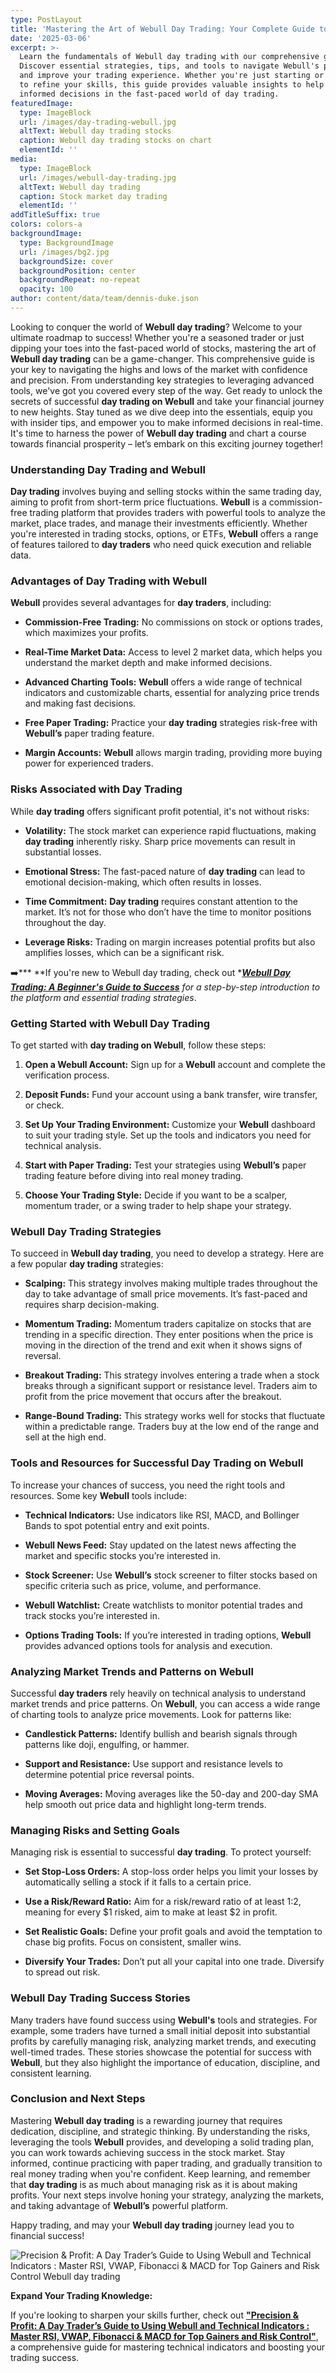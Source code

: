 ```yaml
---
type: PostLayout
title: 'Mastering the Art of Webull Day Trading: Your Complete Guide to Success'
date: '2025-03-06'
excerpt: >-
  Learn the fundamentals of Webull day trading with our comprehensive guide!
  Discover essential strategies, tips, and tools to navigate Webull's platform
  and improve your trading experience. Whether you're just starting or looking
  to refine your skills, this guide provides valuable insights to help you make
  informed decisions in the fast-paced world of day trading.
featuredImage:
  type: ImageBlock
  url: /images/day-trading-webull.jpg
  altText: Webull day trading stocks
  caption: Webull day trading stocks on chart
  elementId: ''
media:
  type: ImageBlock
  url: /images/webull-day-trading.jpg
  altText: Webull day trading
  caption: Stock market day trading
  elementId: ''
addTitleSuffix: true
colors: colors-a
backgroundImage:
  type: BackgroundImage
  url: /images/bg2.jpg
  backgroundSize: cover
  backgroundPosition: center
  backgroundRepeat: no-repeat
  opacity: 100
author: content/data/team/dennis-duke.json
---
```

Looking to conquer the world of **Webull day trading**? Welcome to your ultimate roadmap to success! Whether you're a seasoned trader or just dipping your toes into the fast-paced world of stocks, mastering the art of **Webull day trading** can be a game-changer. This comprehensive guide is your key to navigating the highs and lows of the market with confidence and precision. From understanding key strategies to leveraging advanced tools, we've got you covered every step of the way. Get ready to unlock the secrets of successful **day trading on Webull** and take your financial journey to new heights. Stay tuned as we dive deep into the essentials, equip you with insider tips, and empower you to make informed decisions in real-time. It's time to harness the power of **Webull day trading** and chart a course towards financial prosperity – let’s embark on this exciting journey together!

### Understanding Day Trading and Webull

**Day trading** involves buying and selling stocks within the same trading day, aiming to profit from short-term price fluctuations. **Webull** is a commission-free trading platform that provides traders with powerful tools to analyze the market, place trades, and manage their investments efficiently. Whether you're interested in trading stocks, options, or ETFs, **Webull** offers a range of features tailored to **day traders** who need quick execution and reliable data.

### Advantages of Day Trading with Webull

**Webull** provides several advantages for **day traders**, including:

*   **Commission-Free Trading:** No commissions on stock or options trades, which maximizes your profits.

*   **Real-Time Market Data:** Access to level 2 market data, which helps you understand the market depth and make informed decisions.

*   **Advanced Charting Tools:** **Webull** offers a wide range of technical indicators and customizable charts, essential for analyzing price trends and making fast decisions.

*   **Free Paper Trading:** Practice your **day trading** strategies risk-free with **Webull’s** paper trading feature.

*   **Margin Accounts:** **Webull** allows margin trading, providing more buying power for experienced traders.

### Risks Associated with Day Trading

While **day trading** offers significant profit potential, it's not without risks:

*   **Volatility:** The stock market can experience rapid fluctuations, making **day trading** inherently risky. Sharp price movements can result in substantial losses.

*   **Emotional Stress:** The fast-paced nature of **day trading** can lead to emotional decision-making, which often results in losses.

*   **Time Commitment:** **Day trading** requires constant attention to the market. It’s not for those who don’t have the time to monitor positions throughout the day.

*   **Leverage Risks:** Trading on margin increases potential profits but also amplifies losses, which can be a significant risk.

➡️*** **If you're new to Webull day trading, check out *[***Webull Day Trading: A Beginner's Guide to Success***](https://3d-it.net/blog/webull-day-trading-guide-strategies-tips) *for a step-by-step introduction to the platform and essential trading strategies*.



### Getting Started with Webull Day Trading

To get started with **day trading on Webull**, follow these steps:

1.  **Open a Webull Account:** Sign up for a **Webull** account and complete the verification process.

2.  **Deposit Funds:** Fund your account using a bank transfer, wire transfer, or check.

3.  **Set Up Your Trading Environment:** Customize your **Webull** dashboard to suit your trading style. Set up the tools and indicators you need for technical analysis.

4.  **Start with Paper Trading:** Test your strategies using **Webull’s** paper trading feature before diving into real money trading.

5.  **Choose Your Trading Style:** Decide if you want to be a scalper, momentum trader, or a swing trader to help shape your strategy.

### Webull Day Trading Strategies

To succeed in **Webull day trading**, you need to develop a strategy. Here are a few popular **day trading** strategies:

*   **Scalping:** This strategy involves making multiple trades throughout the day to take advantage of small price movements. It’s fast-paced and requires sharp decision-making.

*   **Momentum Trading:** Momentum traders capitalize on stocks that are trending in a specific direction. They enter positions when the price is moving in the direction of the trend and exit when it shows signs of reversal.

*   **Breakout Trading:** This strategy involves entering a trade when a stock breaks through a significant support or resistance level. Traders aim to profit from the price movement that occurs after the breakout.

*   **Range-Bound Trading:** This strategy works well for stocks that fluctuate within a predictable range. Traders buy at the low end of the range and sell at the high end.

### Tools and Resources for Successful Day Trading on Webull

To increase your chances of success, you need the right tools and resources. Some key **Webull** tools include:

*   **Technical Indicators:** Use indicators like RSI, MACD, and Bollinger Bands to spot potential entry and exit points.

*   **Webull News Feed:** Stay updated on the latest news affecting the market and specific stocks you’re interested in.

*   **Stock Screener:** Use **Webull’s** stock screener to filter stocks based on specific criteria such as price, volume, and performance.

*   **Webull Watchlist:** Create watchlists to monitor potential trades and track stocks you’re interested in.

*   **Options Trading Tools:** If you’re interested in trading options, **Webull** provides advanced options tools for analysis and execution.

### Analyzing Market Trends and Patterns on Webull

Successful **day traders** rely heavily on technical analysis to understand market trends and price patterns. On **Webull**, you can access a wide range of charting tools to analyze price movements. Look for patterns like:

*   **Candlestick Patterns:** Identify bullish and bearish signals through patterns like doji, engulfing, or hammer.

*   **Support and Resistance:** Use support and resistance levels to determine potential price reversal points.

*   **Moving Averages:** Moving averages like the 50-day and 200-day SMA help smooth out price data and highlight long-term trends.

### Managing Risks and Setting Goals

Managing risk is essential to successful **day trading**. To protect yourself:

*   **Set Stop-Loss Orders:** A stop-loss order helps you limit your losses by automatically selling a stock if it falls to a certain price.

*   **Use a Risk/Reward Ratio:** Aim for a risk/reward ratio of at least 1:2, meaning for every $1 risked, aim to make at least $2 in profit.

*   **Set Realistic Goals:** Define your profit goals and avoid the temptation to chase big profits. Focus on consistent, smaller wins.

*   **Diversify Your Trades:** Don’t put all your capital into one trade. Diversify to spread out risk.

### Webull Day Trading Success Stories

Many traders have found success using **Webull's** tools and strategies. For example, some traders have turned a small initial deposit into substantial profits by carefully managing risk, analyzing market trends, and executing well-timed trades. These stories showcase the potential for success with **Webull**, but they also highlight the importance of education, discipline, and consistent learning.

### Conclusion and Next Steps

Mastering **Webull day trading** is a rewarding journey that requires dedication, discipline, and strategic thinking. By understanding the risks, leveraging the tools **Webull** provides, and developing a solid trading plan, you can work towards achieving success in the stock market. Stay informed, continue practicing with paper trading, and gradually transition to real money trading when you're confident. Keep learning, and remember that **day trading** is as much about managing risk as it is about making profits. Your next steps involve honing your strategy, analyzing the markets, and taking advantage of **Webull’s** powerful platform.

Happy trading, and may your **Webull day trading** journey lead you to financial success!

![Precision & Profit: A Day Trader’s Guide to Using Webull and Technical Indicators : Master RSI, VWAP, Fibonacci & MACD for Top Gainers and Risk Control Webull day trading](/images/Precision-and-Profit-Webull-Day-Trading.jpg)

**Expand Your Trading Knowledge:**

If you're looking to sharpen your skills further, check out [**"Precision & Profit: A Day Trader’s Guide to Using Webull and Technical Indicators : Master RSI, VWAP, Fibonacci & MACD for Top Gainers and Risk Control"**](https://www.amazon.com/Precision-Profit-Traders-Technical-Indicators/dp/B0DRCMSKMR/ref=sr_1_1?dib=eyJ2IjoiMSJ9.zoGExD6dgxYrG1uAKM4au0EpCI_li4Kz0OVHEazXME0s9h1mn2bkEZpEZ9-FAXGAjhPNtoPxRgUPw4u-jBgHYjmIAoSkmxJB7Xel2N3SezFNC7epc-Tfy04Jksj0-hVafOnTm8ZhPujJGsUfV8g1oiMugesGiHu55u_BZmvUdY5uxiW5eBgoD_KCxoY34yj3.HZ6zH6HEyhVcceiAR00v9Bh5q19gaNoDnCeXOzRtvEE\&dib_tag=se\&keywords=webull+day+trading\&qid=1741295286\&sr=8-1), a comprehensive guide for mastering technical indicators and boosting your trading success.

